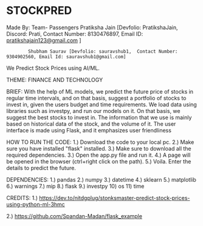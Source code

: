 # STOCKPRED
Made By: Team- Passengers
			Pratiksha Jain [Devfolio: PratikshaJain, Discord: Prati, Contact Number: 8130476897, Email ID: pratikshajain123@gmail.com ]

			Shubham Saurav [Devfolio: sauravshub1,  Contact Number: 9304902560, Email Id: sauravshub1@gmail.com]


We Predict Stock Prices using AI/ML.

THEME: FINANCE AND TECHNOLOGY 

BRIEF:
With the help of ML models, we predict the future price of stocks in regular time intervals, and on that basis, suggest a portfolio of stocks to invest in, given the users budget and time requirements.
We load data using libraries such as investpy, and run our models on it. On that basis, we suggest the best stocks to invest in. The information that we use is mainly based on historical data of the stock, and the volume of it. The user interface is made using Flask, and it emphasizes user friendliness

HOW TO RUN THE CODE:
1.) Download the code to your local pc.
2.) Make sure you have installed "flask" installed.
3.) Make sure to download all the required dependencies.
3.) Open the app.py file and run it.
4.) A page will be opened in the browser (ctrl+right click on the path).
5.) Voila. Enter the details to predict the future.

DEPENDENCIES:
1.) pandas
2.) numpy
3.) datetime
4.) sklearn
5.) matplotlib
6.) warnings
7.) mip
8.) flask
9.) investpy
10) os
11) time

CREDITS:
1.) https://dev.to/nitdgplug/stonksmaster-predict-stock-prices-using-python-ml-3hmc

2.) https://github.com/Spandan-Madan/flask_example



